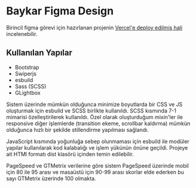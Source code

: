 # Baykar Figma Design

 Birincil figma görevi için hazırlanan projenin [Vercel'e deploy edilmiş hali](https://baykarfigma.vercel.app/) incelenebilir. 

## Kullanılan Yapılar

- Bootstrap
- Swiperjs
- esbuild
- Sass (SCSS)
- GLightbox


Sistem üzerinde mümkün olduğunca minimize boyutlarda bir CSS ve JS oluşturmak için esbuild ve SCSS birlikte kullanıldı. SCSS kısmında 7-1 mimarisi özelleştirilerek kullanıldı. Özel olarak oluşturduğum mixin'ler ile responsive diğer işlemlerde (transition ekeme, scrollbar kaldırma) mümkün olduğunca hızlı bir şekilde stillendirme yapılması sağlandı. 

JavaScript kısmında yoğunluğa sebep olunmaması için esbuild ile modüler yapılar kullanılarak kod kalabalığı ve işlem yükünün önüne geçildi. Projeye ait HTMl formatı dist klasörü içinden temin edilebilir.

PageSpeed ve GTMetrix verilerine göre sistem PageSpeed üzerinde mobil için 80 ile 95 arası ve masaüstü için 90-99 arası skorlar elde ederken bu sayı GTMetrix üzerinde 100 olmakta. 